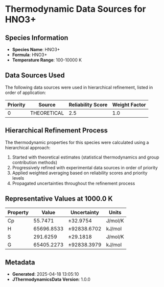 # Thermodynamic Data Sources for HNO3+

## Species Information
- **Species Name**: HNO3+
- **Formula**: HNO3+
- **Temperature Range**: 100-10000 K

## Data Sources Used
The following data sources were used in hierarchical refinement, listed in order of application:

| Priority | Source | Reliability Score | Weight Factor |
|----------|--------|-------------------|---------------|
| 0 | THEORETICAL | 2.5 | 1.0 |

## Hierarchical Refinement Process
The thermodynamic properties for this species were calculated using a hierarchical approach:

1. Started with theoretical estimates (statistical thermodynamics and group contribution methods)
2. Progressively refined with experimental data sources in order of priority
3. Applied weighted averaging based on reliability scores and priority levels
4. Propagated uncertainties throughout the refinement process

## Representative Values at 1000.0 K
| Property | Value | Uncertainty | Units |
|----------|-------|-------------|-------|
| Cp | 55.7471 | ±32.9754 | J/mol/K |
| H | 65696.8533 | ±92838.6702 | kJ/mol |
| S | 291.6259 | ±29.1818 | J/mol/K |
| G | 65405.2273 | ±92838.3979 | kJ/mol |

## Metadata
- **Generated**: 2025-04-18 13:05:10
- **JThermodynamicsData Version**: 1.0.0
